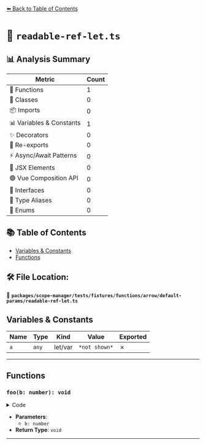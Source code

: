 [⬅️ Back to Table of Contents](../../../../../../../index.md)

# 📄 `readable-ref-let.ts`

## 📊 Analysis Summary

| Metric | Count |
|--------|-------|
| 🔧 Functions | 1 |
| 🧱 Classes | 0 |
| 📦 Imports | 0 |
| 📊 Variables & Constants | 1 |
| ✨ Decorators | 0 |
| 🔄 Re-exports | 0 |
| ⚡ Async/Await Patterns | 0 |
| 💠 JSX Elements | 0 |
| 🟢 Vue Composition API | 0 |
| 📐 Interfaces | 0 |
| 📑 Type Aliases | 0 |
| 🎯 Enums | 0 |

## 📚 Table of Contents

- [Variables & Constants](#variables-constants)
- [Functions](#functions)

## 🛠️ File Location:
📂 **`packages/scope-manager/tests/fixtures/functions/arrow/default-params/readable-ref-let.ts`**

## Variables & Constants

| Name | Type | Kind | Value | Exported |
|------|------|------|-------|----------|
| `a` | `any` | let/var | `*not shown*` | ✗ |


---

## Functions

### `foo(b: number): void`

<details><summary>Code</summary>

```ts
(b = a) => {}
```
</details>

- **Parameters**:
  - `b: number`
- **Return Type**: `void`

---